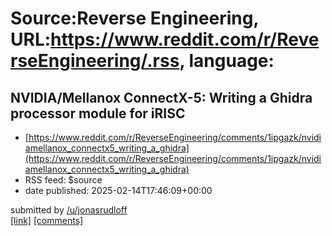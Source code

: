 # Source:Reverse Engineering, URL:https://www.reddit.com/r/ReverseEngineering/.rss, language:

## NVIDIA/Mellanox ConnectX-5: Writing a Ghidra processor module for iRISC
 - [https://www.reddit.com/r/ReverseEngineering/comments/1ipgazk/nvidiamellanox_connectx5_writing_a_ghidra](https://www.reddit.com/r/ReverseEngineering/comments/1ipgazk/nvidiamellanox_connectx5_writing_a_ghidra)
 - RSS feed: $source
 - date published: 2025-02-14T17:46:09+00:00

&#32; submitted by &#32; <a href="https://www.reddit.com/user/jonasrudloff"> /u/jonasrudloff </a> <br/> <span><a href="https://irisc-research-syndicate.github.io/2025/02/14/writing-a-ghidra-processor-module/">[link]</a></span> &#32; <span><a href="https://www.reddit.com/r/ReverseEngineering/comments/1ipgazk/nvidiamellanox_connectx5_writing_a_ghidra/">[comments]</a></span>

